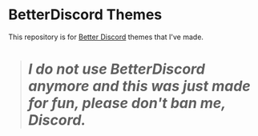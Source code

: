 # BetterDiscord Themes
This repository is for [Better Discord](https://betterdiscord.net/home/) themes that I've made.

> # ***I do not use BetterDiscord anymore and this was just made for fun, please don't ban me, Discord.***
